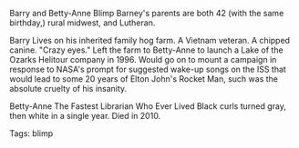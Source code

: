 Barry and Betty-Anne Blimp
Barney's parents are both 42 (with the same birthday,) rural midwest, and Lutheran.

Barry
Lives on his inherited family hog farm.
A Vietnam veteran.
A chipped canine.
"Crazy eyes."
Left the farm to Betty-Anne to launch a Lake of the Ozarks Helitour company in 1996.
Would go on to mount a campaign in response to NASA's prompt for suggested wake-up songs on the ISS that would lead to some 20 years of Elton John's Rocket Man, such was the absolute cruelty of his insanity.

Betty-Anne
The Fastest Librarian Who Ever Lived
Black curls turned gray, then white in a single year.
Died in 2010.

Tags:
  blimp